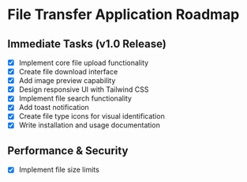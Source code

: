 # File Transfer Application Roadmap

## Immediate Tasks (v1.0 Release)
- [x] Implement core file upload functionality
- [x] Create file download interface
- [x] Add image preview capability
- [x] Design responsive UI with Tailwind CSS
- [x] Implement file search functionality
- [x] Add toast notification
- [x] Create file type icons for visual identification
- [x] Write installation and usage documentation

## Performance & Security
- [x] Implement file size limits
